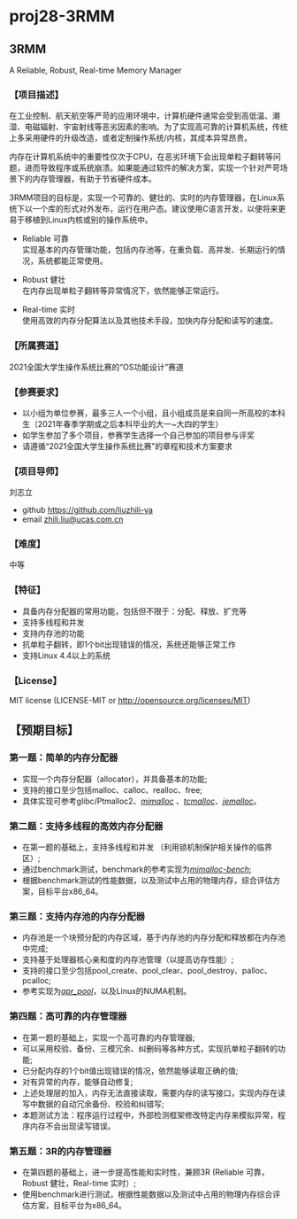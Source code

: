 # proj28-3RMM

## 3RMM
A Reliable, Robust, Real-time Memory Manager

### 【项目描述】
在工业控制、航天航空等严苛的应用环境中，计算机硬件通常会受到高低温、潮湿、电磁辐射、宇宙射线等恶劣因素的影响。为了实现高可靠的计算机系统，传统上多采用硬件的升级改造，或者定制操作系统/内核，其成本异常昂贵。

内存在计算机系统中的重要性仅次于CPU，在恶劣环境下会出现单粒子翻转等问题，进而导致程序或系统崩溃。如果能通过软件的解决方案，实现一个针对严苛场景下的内存管理器，有助于节省硬件成本。

3RMM项目的目标是，实现一个可靠的、健壮的、实时的内存管理器，在Linux系统下以一个库的形式对外发布，运行在用户态。建议使用C语言开发，以便将来更易于移植到Linux内核或别的操作系统中。

- Reliable 可靠  
实现基本的内存管理功能，包括内存池等，在重负载、高并发、长期运行的情况，系统都能正常使用。

- Robust 健壮  
在内存出现单粒子翻转等异常情况下，依然能够正常运行。

- Real-time 实时  
使用高效的内存分配算法以及其他技术手段，加快内存分配和读写的速度。


### 【所属赛道】
2021全国大学生操作系统比赛的“OS功能设计”赛道

### 【参赛要求】
- 以小组为单位参赛，最多三人一个小组，且小组成员是来自同一所高校的本科生（2021年春季学期或之后本科毕业的大一~大四的学生）
- 如学生参加了多个项目，参赛学生选择一个自己参加的项目参与评奖
- 请遵循“2021全国大学生操作系统比赛”的章程和技术方案要求

### 【项目导师】
刘志立
- github https://github.com/liuzhili-ya
- email zhili.liu@ucas.com.cn

### 【难度】
中等

### 【特征】
- 具备内存分配器的常用功能，包括但不限于：分配、释放、扩充等
- 支持多线程和并发
- 支持内存池的功能
- 抗单粒子翻转，即1个bit出现错误的情况，系统还能够正常工作
- 支持Linux 4.4以上的系统

### 【License】
MIT license (LICENSE-MIT or http://opensource.org/licenses/MIT)  

## 【预期目标】
### 第一题：简单的内存分配器
- 实现一个内存分配器（allocator），并具备基本的功能;
- 支持的接口至少包括malloc、calloc、realloc、free;
- 具体实现可参考glibc/Ptmalloc2、[_mimalloc_](https://github.com/microsoft/mimalloc) 、[_tcmalloc_](https://github.com/gperftools/gperftools)、[_jemalloc_](https://github.com/jemalloc/jemalloc)。

### 第二题：支持多线程的高效内存分配器
- 在第一题的基础上，支持多线程和并发 （利用锁机制保护相关操作的临界区）;
- 通过benchmark测试，benchmark的参考实现为[_mimalloc-bench_](https://github.com/daanx/mimalloc-bench);
- 根据benchmark测试的性能数据，以及测试中占用的物理内存，综合评估方案，目标平台x86_64。

### 第三题：支持内存池的内存分配器
- 内存池是一个块预分配的内存区域，基于内存池的内存分配和释放都在内存池中完成;
- 支持基于处理器核心亲和度的内存池管理（以提高访存性能）;
- 支持的接口至少包括pool_create、pool_clear、pool_destroy、palloc、pcalloc;
- 参考实现为[_apr_pool_](https://github.com/apache/apr)，以及Linux的NUMA机制。

### 第四题：高可靠的内存管理器
- 在第一题的基础上，实现一个高可靠的内存管理器;
- 可以采用校验、备份、三模冗余、纠删码等各种方式，实现抗单粒子翻转的功能;
- 已分配内存的1个bit值出现错误的情况，依然能够读取正确的值;
- 对有异常的内存，能够自动修复;
- 上述处理层的加入，内存无法直接读取，需要内存的读写接口，实现内存在读写中数据的自动冗余备份、校验和纠错写;
- 本题测试方法：程序运行过程中，外部检测框架修改特定内存来模拟异常，程序内存不会出现读写错误。

### 第五题：3R的内存管理器
- 在第四题的基础上，进一步提高性能和实时性，兼顾3R (Reliable 可靠，Robust 健壮，Real-time 实时）;
- 使用benchmark进行测试，根据性能数据以及测试中占用的物理内存综合评估方案，目标平台为x86_64。
